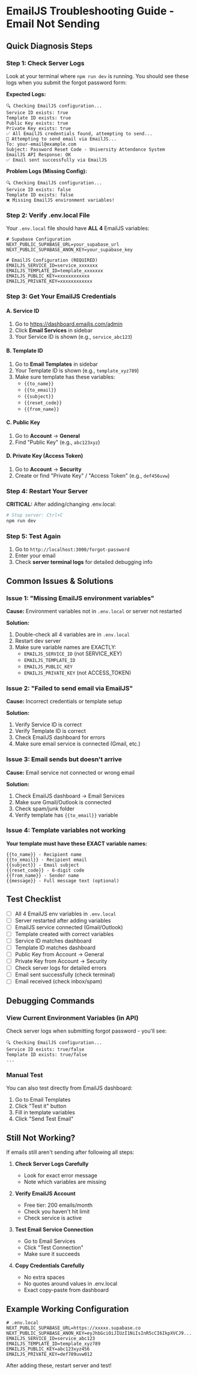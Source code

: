 # EmailJS Troubleshooting Guide - Email Not Sending

## Quick Diagnosis Steps

### Step 1: Check Server Logs
Look at your terminal where `npm run dev` is running. You should see these logs when you submit the forgot password form:

**Expected Logs:**
```
🔍 Checking EmailJS configuration...
Service ID exists: true
Template ID exists: true
Public Key exists: true
Private Key exists: true
✅ All EmailJS credentials found, attempting to send...
📧 Attempting to send email via EmailJS...
To: your-email@example.com
Subject: Password Reset Code - University Attendance System
EmailJS API Response: OK
✅ Email sent successfully via EmailJS
```

**Problem Logs (Missing Config):**
```
🔍 Checking EmailJS configuration...
Service ID exists: false
Template ID exists: false
❌ Missing EmailJS environment variables!
```

### Step 2: Verify .env.local File

Your `.env.local` file should have **ALL 4** EmailJS variables:

```env
# Supabase Configuration
NEXT_PUBLIC_SUPABASE_URL=your_supabase_url
NEXT_PUBLIC_SUPABASE_ANON_KEY=your_supabase_key

# EmailJS Configuration (REQUIRED)
EMAILJS_SERVICE_ID=service_xxxxxxx
EMAILJS_TEMPLATE_ID=template_xxxxxxx
EMAILJS_PUBLIC_KEY=xxxxxxxxxxxx
EMAILJS_PRIVATE_KEY=xxxxxxxxxxxx
```

### Step 3: Get Your EmailJS Credentials

#### A. Service ID
1. Go to https://dashboard.emailjs.com/admin
2. Click **Email Services** in sidebar
3. Your Service ID is shown (e.g., `service_abc123`)

#### B. Template ID
1. Go to **Email Templates** in sidebar
2. Your Template ID is shown (e.g., `template_xyz789`)
3. Make sure template has these variables:
   - `{{to_name}}`
   - `{{to_email}}`
   - `{{subject}}`
   - `{{reset_code}}`
   - `{{from_name}}`

#### C. Public Key
1. Go to **Account** → **General**
2. Find "Public Key" (e.g., `abc123xyz`)

#### D. Private Key (Access Token)
1. Go to **Account** → **Security**
2. Create or find "Private Key" / "Access Token" (e.g., `def456uvw`)

### Step 4: Restart Your Server

**CRITICAL:** After adding/changing .env.local:
```bash
# Stop server: Ctrl+C
npm run dev
```

### Step 5: Test Again

1. Go to `http://localhost:3000/forgot-password`
2. Enter your email
3. Check **server terminal logs** for detailed debugging info

## Common Issues & Solutions

### Issue 1: "Missing EmailJS environment variables"

**Cause:** Environment variables not in `.env.local` or server not restarted

**Solution:**
1. Double-check all 4 variables are in `.env.local`
2. Restart dev server
3. Make sure variable names are EXACTLY:
   - `EMAILJS_SERVICE_ID` (not SERVICE_KEY)
   - `EMAILJS_TEMPLATE_ID`
   - `EMAILJS_PUBLIC_KEY`
   - `EMAILJS_PRIVATE_KEY` (not ACCESS_TOKEN)

### Issue 2: "Failed to send email via EmailJS"

**Cause:** Incorrect credentials or template setup

**Solution:**
1. Verify Service ID is correct
2. Verify Template ID is correct
3. Check EmailJS dashboard for errors
4. Make sure email service is connected (Gmail, etc.)

### Issue 3: Email sends but doesn't arrive

**Cause:** Email service not connected or wrong email

**Solution:**
1. Check EmailJS dashboard → Email Services
2. Make sure Gmail/Outlook is connected
3. Check spam/junk folder
4. Verify template has `{{to_email}}` variable

### Issue 4: Template variables not working

**Your template must have these EXACT variable names:**
```
{{to_name}} - Recipient name
{{to_email}} - Recipient email
{{subject}} - Email subject
{{reset_code}} - 6-digit code
{{from_name}} - Sender name
{{message}} - Full message text (optional)
```

## Test Checklist

- [ ] All 4 EmailJS env variables in `.env.local`
- [ ] Server restarted after adding variables
- [ ] EmailJS service connected (Gmail/Outlook)
- [ ] Template created with correct variables
- [ ] Service ID matches dashboard
- [ ] Template ID matches dashboard
- [ ] Public Key from Account → General
- [ ] Private Key from Account → Security
- [ ] Check server logs for detailed errors
- [ ] Email sent successfully (check terminal)
- [ ] Email received (check inbox/spam)

## Debugging Commands

### View Current Environment Variables (in API)
Check server logs when submitting forgot password - you'll see:
```
🔍 Checking EmailJS configuration...
Service ID exists: true/false
Template ID exists: true/false
...
```

### Manual Test
You can also test directly from EmailJS dashboard:
1. Go to Email Templates
2. Click "Test it" button
3. Fill in template variables
4. Click "Send Test Email"

## Still Not Working?

If emails still aren't sending after following all steps:

1. **Check Server Logs Carefully**
   - Look for exact error message
   - Note which variables are missing

2. **Verify EmailJS Account**
   - Free tier: 200 emails/month
   - Check you haven't hit limit
   - Check service is active

3. **Test Email Service Connection**
   - Go to Email Services
   - Click "Test Connection"
   - Make sure it succeeds

4. **Copy Credentials Carefully**
   - No extra spaces
   - No quotes around values in .env.local
   - Exact copy-paste from dashboard

## Example Working Configuration

```env
# .env.local
NEXT_PUBLIC_SUPABASE_URL=https://xxxxx.supabase.co
NEXT_PUBLIC_SUPABASE_ANON_KEY=eyJhbGciOiJIUzI1NiIsInR5cCI6IkpXVCJ9...
EMAILJS_SERVICE_ID=service_abc123
EMAILJS_TEMPLATE_ID=template_xyz789
EMAILJS_PUBLIC_KEY=abc123xyz456
EMAILJS_PRIVATE_KEY=def789uvw012
```

After adding these, restart server and test!
